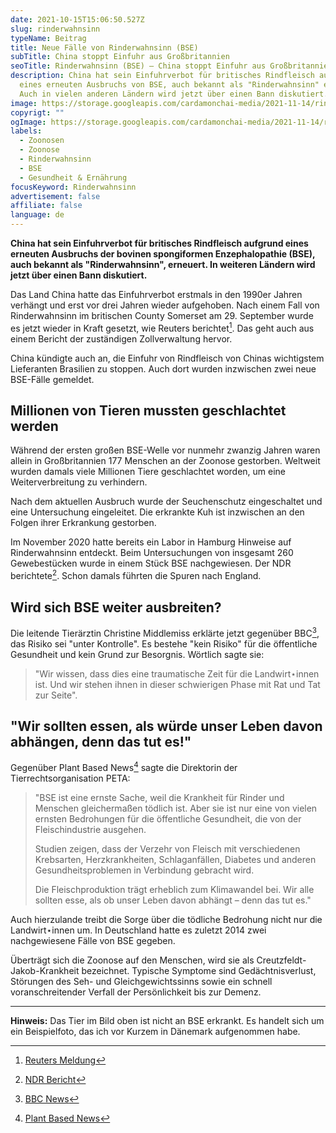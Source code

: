```yaml
---
date: 2021-10-15T15:06:50.527Z
slug: rinderwahnsinn
typeName: Beitrag
title: Neue Fälle von Rinderwahnsinn (BSE)
subTitle: China stoppt Einfuhr aus Großbritannien
seoTitle: Rinderwahnsinn (BSE) – China stoppt Einfuhr aus Großbritannien
description: China hat sein Einfuhrverbot für britisches Rindfleisch aufgrund
  eines erneuten Ausbruchs von BSE, auch bekannt als "Rinderwahnsinn" erneuert.
  Auch in vielen anderen Ländern wird jetzt über einen Bann diskutiert.
image: https://storage.googleapis.com/cardamonchai-media/2021-11-14/rinderwahnsin-bse-imagine-080808_828062_1024_768/640.webp
copyrigt: ""
ogImage: https://storage.googleapis.com/cardamonchai-media/2021-11-14/rinderwahnsin-bse-fb-imagine-e8d8a8_918c72_1200_628/640.webp
labels:
  - Zoonosen
  - Zoonose
  - Rinderwahnsinn
  - BSE
  - Gesundheit & Ernährung
focusKeyword: Rinderwahnsinn
advertisement: false
affiliate: false
language: de
---
```


**China hat sein Einfuhrverbot für britisches Rindfleisch aufgrund eines erneuten Ausbruchs der bovinen spongiformen Enzephalopathie (BSE), auch bekannt als "Rinderwahnsinn", erneuert. In weiteren Ländern wird jetzt über einen Bann diskutiert.**

Das Land China hatte das Einfuhrverbot erstmals in den 1990er Jahren verhängt und erst vor drei Jahren wieder aufgehoben. Nach einem Fall von Rinderwahnsinn im britischen County Somerset am 29. September wurde es jetzt wieder in Kraft gesetzt, wie Reuters berichtet[^1]. Das geht auch aus einem Bericht der zuständigen Zollverwaltung hervor.

China kündigte auch an, die Einfuhr von Rindfleisch von Chinas wichtigstem Lieferanten Brasilien zu stoppen. Auch dort wurden inzwischen zwei neue BSE-Fälle gemeldet.

##  Millionen von Tieren mussten geschlachtet werden

Während der ersten großen BSE-Welle vor nunmehr zwanzig Jahren waren allein in Großbritannien 177 Menschen an der Zoonose gestorben. Weltweit wurden damals viele Millionen Tiere geschlachtet worden, um eine Weiterverbreitung zu verhindern.

Nach dem aktuellen Ausbruch wurde der Seuchenschutz eingeschaltet und eine Untersuchung eingeleitet. Die erkrankte Kuh ist inzwischen an den Folgen ihrer Erkrankung gestorben.

Im November 2020 hatte bereits ein Labor in Hamburg Hinweise auf Rinderwahnsinn entdeckt. Beim Untersuchungen von insgesamt 260 Gewebestücken wurde in einem Stück BSE nachgewiesen. Der NDR berichtete[^2]. Schon damals führten die Spuren nach England.

## Wird sich BSE weiter ausbreiten?

Die leitende Tierärztin Christine Middlemiss erklärte jetzt gegenüber BBC[^3], das Risiko sei "unter Kontrolle". Es bestehe "kein Risiko" für die öffentliche Gesundheit und kein Grund zur Besorgnis. Wörtlich sagte sie:

> "Wir wissen, dass dies eine traumatische Zeit für die Landwirt⋆innen ist. Und wir stehen ihnen in dieser schwierigen Phase mit Rat und Tat zur Seite".

## "Wir sollten essen, als würde unser Leben davon abhängen, denn das tut es!"

Gegenüber Plant Based News[^4] sagte die Direktorin der Tierrechtsorganisation PETA:

> "BSE ist eine ernste Sache, weil die Krankheit für Rinder und Menschen gleichermaßen tödlich ist. Aber sie ist nur eine von vielen ernsten Bedrohungen für die öffentliche Gesundheit, die von der Fleischindustrie ausgehen.
> 
> Studien zeigen, dass der Verzehr von Fleisch mit verschiedenen Krebsarten, Herzkrankheiten, Schlaganfällen, Diabetes und anderen Gesundheitsproblemen in Verbindung gebracht wird. 
> 
> Die Fleischproduktion trägt erheblich zum Klimawandel bei. Wir alle sollten esse, als ob unser Leben davon abhängt – denn das tut es."

Auch hierzulande treibt die Sorge über die tödliche Bedrohung nicht nur die Landwirt⋆innen um. In Deutschland hatte es zuletzt 2014 zwei nachgewiesene Fälle von BSE gegeben.

Überträgt sich die Zoonose auf den Menschen, wird sie als Creutzfeldt-Jakob-Krankheit bezeichnet. Typische Symptome sind Gedächtnisverlust, Störungen des Seh- und Gleichgewichtssinns sowie ein schnell voranschreitender Verfall der Persönlichkeit bis zur Demenz.

---

**Hinweis:** Das Tier im Bild oben ist nicht an BSE erkrankt. Es handelt sich um ein Beispielfoto, das ich vor Kurzem in Dänemark aufgenommen habe.

[^1]: [Reuters Meldung](https://www.reuters.com/article/china-beef-britain/china-renews-ban-on-imports-of-some-uk-beef-over-mad-cow-case-idUKKBN2H108C)

[^2]: [NDR Bericht](https://www.ndr.de/geschichte/chronologie/BSE-Krise-Rinderseuche-erreicht-vor-20-Jahren-Deutschland,bse102.html)

[^3]: [BBC News](https://www.bbc.com/news/uk-england-somerset-58602051)

[^4]: [Plant Based News](https://plantbasednews.org/lifestyle/health/china-beef-imports-mad-cow-disease/)